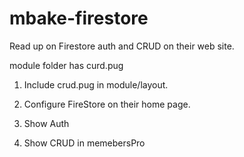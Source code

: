 # mbake-firestore

Read up on Firestore auth and CRUD on their web site.

module folder has curd.pug

1. Include crud.pug in module/layout.

2. Configure FireStore on their home page.

3. Show Auth

4. Show CRUD in memebersPro
